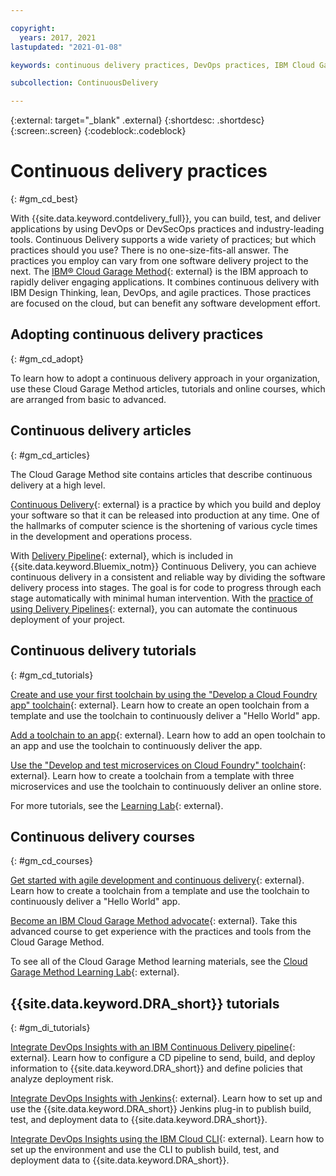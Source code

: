 ```yaml
---

copyright:
  years: 2017, 2021
lastupdated: "2021-01-08"

keywords: continuous delivery practices, DevOps practices, IBM Cloud Garage Method, learning resources, DevOps Insights

subcollection: ContinuousDelivery

---
```


{:external: target="_blank" .external}
{:shortdesc: .shortdesc}
{:screen:.screen}
{:codeblock:.codeblock}

# Continuous delivery practices
{: #gm_cd_best}

With {{site.data.keyword.contdelivery_full}}, you can build, test, and deliver applications by using DevOps or DevSecOps practices and industry-leading tools. Continuous Delivery supports a wide variety of practices; but which practices should you use? There is no one-size-fits-all answer. The practices you employ can vary from one software delivery project to the next.  The [IBM&reg; Cloud Garage Method](https://www.ibm.com/cloud/garage){: external} is the IBM approach to rapidly deliver engaging applications. It combines continuous delivery with IBM Design Thinking, lean, DevOps, and agile practices. Those practices are focused on the cloud, but can benefit any software development effort.


## Adopting continuous delivery practices
{: #gm_cd_adopt}

To learn how to adopt a continuous delivery approach in your organization, use these Cloud Garage Method articles, tutorials and online courses, which are arranged from basic to advanced.

## Continuous delivery articles
{: #gm_cd_articles}

The Cloud Garage Method site contains articles that describe continuous delivery at a high level.

[Continuous Delivery](https://www.ibm.com/cloud/garage/content/deliver/practice_continuous_delivery/){: external} is a practice by which you build and deploy your software so that it can be released into production at any time. One of the hallmarks of computer science is the shortening of various cycle times in the development and operations process.

With [Delivery Pipeline](https://www.ibm.com/cloud/garage/content/deliver/tool_delivery_pipeline/){: external}, which is included in {{site.data.keyword.Bluemix_notm}} Continuous Delivery, you can achieve continuous delivery in a consistent and reliable way by dividing the software delivery process into stages. The goal is for code to progress through each stage automatically with minimal human intervention. With the [practice of using Delivery Pipelines](https://www.ibm.com/cloud/garage/content/deliver/practice_delivery_pipeline/){: external}, you can automate the continuous deployment of your project.

## Continuous delivery tutorials
{: #gm_cd_tutorials}

[Create and use your first toolchain by using the "Develop a Cloud Foundry app" toolchain](https://www.ibm.com/cloud/garage/tutorials/introduce-develop-cloud-foundry-app-toolchain){: external}. Learn how to create an open toolchain from a template and use the toolchain to continuously deliver a "Hello World" app.

[Add a toolchain to an app](https://www.ibm.com/cloud/garage/tutorials/add-a-toolchain-to-an-app?task=2){: external}. Learn how to add an open toolchain to an app and use the toolchain to continuously deliver the app.

[Use the "Develop and test microservices on Cloud Foundry" toolchain](https://www.ibm.com/cloud/garage/tutorials/use-develop-test-microservices-on-cloud-foundry-toolchain){: external}. Learn how to create a toolchain from a template with three microservices and use the toolchain to continuously deliver an online store.

For more tutorials, see the [Learning Lab](https://www.ibm.com/cloud/garage/category/courses){: external}.

## Continuous delivery courses
{: #gm_cd_courses}

[Get started with agile development and continuous delivery](https://www.ibm.com/cloud/garage/content/course/get_started_agile_cd){: external}. Learn how to create a toolchain from a template and use the toolchain to continuously deliver a "Hello World" app.

[Become an IBM Cloud Garage Method advocate](https://www.ibm.com/cloud/garage/content/course/gm_advocate){: external}. Take this advanced course to get experience with the practices and tools from the Cloud Garage Method.

To see all of the Cloud Garage Method learning materials, see the [Cloud Garage Method Learning Lab](https://www.ibm.com/cloud/garage/category/courses){: external}.

## {{site.data.keyword.DRA_short}} tutorials
{: #gm_di_tutorials}

[Integrate DevOps Insights with an IBM Continuous Delivery pipeline](https://www.ibm.com/cloud/garage/tutorials/integrate-devops-insights-with-cd-pipeline){: external}. Learn how to configure a CD pipeline to send, build, and deploy information to {{site.data.keyword.DRA_short}} and define policies that analyze deployment risk.

[Integrate DevOps Insights with Jenkins](https://www.ibm.com/cloud/garage/tutorials/use-jenkins-plugin-to-post-data-to-devops-insights){: external}. Learn how to set up and use the {{site.data.keyword.DRA_short}} Jenkins plug-in to publish build, test, and deployment data to {{site.data.keyword.DRA_short}}.

[Integrate DevOps Insights using the IBM Cloud CLI](https://www.ibm.com/cloud/garage/tutorials/use-cli-to-post-data-to-devops-insights){: external}. Learn how to set up the environment and use the CLI to publish build, test, and deployment data to {{site.data.keyword.DRA_short}}.
